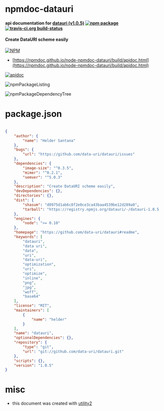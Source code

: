 # npmdoc-datauri

#### api documentation for  [datauri (v1.0.5)](https://github.com/data-uri/datauri#readme)  [![npm package](https://img.shields.io/npm/v/npmdoc-datauri.svg?style=flat-square)](https://www.npmjs.org/package/npmdoc-datauri) [![travis-ci.org build-status](https://api.travis-ci.org/npmdoc/node-npmdoc-datauri.svg)](https://travis-ci.org/npmdoc/node-npmdoc-datauri)

#### Create DataURI scheme easily

[![NPM](https://nodei.co/npm/datauri.png?downloads=true&downloadRank=true&stars=true)](https://www.npmjs.com/package/datauri)

- [https://npmdoc.github.io/node-npmdoc-datauri/build/apidoc.html](https://npmdoc.github.io/node-npmdoc-datauri/build/apidoc.html)

[![apidoc](https://npmdoc.github.io/node-npmdoc-datauri/build/screenCapture.buildCi.browser.%252Ftmp%252Fbuild%252Fapidoc.html.png)](https://npmdoc.github.io/node-npmdoc-datauri/build/apidoc.html)

![npmPackageListing](https://npmdoc.github.io/node-npmdoc-datauri/build/screenCapture.npmPackageListing.svg)

![npmPackageDependencyTree](https://npmdoc.github.io/node-npmdoc-datauri/build/screenCapture.npmPackageDependencyTree.svg)



# package.json

```json

{
    "author": {
        "name": "Helder Santana"
    },
    "bugs": {
        "url": "https://github.com/data-uri/datauri/issues"
    },
    "dependencies": {
        "image-size": "^0.3.5",
        "mimer": "^0.2.1",
        "semver": "^5.0.3"
    },
    "description": "Create DataURI scheme easily",
    "devDependencies": {},
    "directories": {},
    "dist": {
        "shasum": "d0975d1ab6c8f2e0ce3ca43baa4539be12d289a0",
        "tarball": "https://registry.npmjs.org/datauri/-/datauri-1.0.5.tgz"
    },
    "engines": {
        "node": ">= 0.10"
    },
    "homepage": "https://github.com/data-uri/datauri#readme",
    "keywords": [
        "datauri",
        "data uri",
        "data",
        "uri",
        "data-uri",
        "optimization",
        "uri",
        "optimize",
        "inline",
        "png",
        "jpg",
        "woff",
        "base64"
    ],
    "license": "MIT",
    "maintainers": [
        {
            "name": "helder"
        }
    ],
    "name": "datauri",
    "optionalDependencies": {},
    "repository": {
        "type": "git",
        "url": "git://github.com/data-uri/datauri.git"
    },
    "scripts": {},
    "version": "1.0.5"
}
```



# misc
- this document was created with [utility2](https://github.com/kaizhu256/node-utility2)
